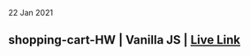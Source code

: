 22 Jan 2021

## shopping-cart-HW | Vanilla JS | [Live Link](https://taiseen.github.io/shopping-cart-HW)


